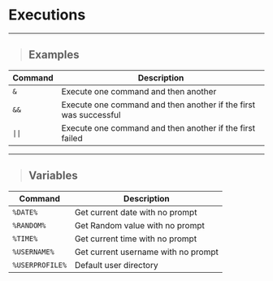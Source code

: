 # Executions

---

> ## **Examples**

| **Command** | **Description** |
|----------|-----------------|
| `&`	| Execute one command and then another |
| `&&` |	Execute one command and then another if the first was successful |
| `\|\|` |	Execute one command and then another if the first failed |


---

> ## **Variables**

| **Command** | **Description** |
|----------|-----------------|
| `%DATE%` | Get current date with no prompt |
| `%RANDOM%` | Get Random value with no prompt |
| `%TIME%` | Get current time with no prompt |
| `%USERNAME%` | Get current username with no prompt |
| `%USERPROFILE%` |	Default user directory |
